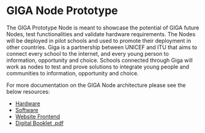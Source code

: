 # GIGA Node Prototype 

The GIGA Prototype Node is meant to showcase the potential of GIGA future Nodes, test functionalities and validate hardware requirements. The Nodes will be deployed in pilot schools and used to promote their deployment in other countries. Giga is a partnership between UNICEF and ITU that aims to connect every school to the internet, and every young person to information, opportunity and choice. Schools connected through Giga will work as nodes to test and prove solutions to integrate young people and communities to information, opportunity and choice. 

For more documentation on the GIGA Node architecture please see the below resources: 
- [Hardware](https://docs.google.com/spreadsheets/d/1M344BFzDwndOonXr7UBz_JfK02XLmgQRAvrM4X4WKnk/edit#gid=1209488619) 
- [Software]() 
- [Website Frontend]() 
- [Digital Booklet .pdf](https://drive.google.com/file/d/1PjUFwsr2tn6brt4Zh3K7XaSyXV-yI2bK/view?usp=sharing) 
